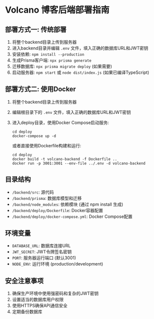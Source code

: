# Volcano 博客后端部署指南

## 部署方式一: 传统部署

1. 将整个backend目录上传到服务器
2. 进入backend目录并编辑 `.env` 文件，填入正确的数据库URL和JWT密钥
3. 安装依赖: `npm install --production`
4. 生成Prisma客户端: `npx prisma generate`
5. 迁移数据库: `npx prisma migrate deploy` (如果需要)
6. 启动服务器: `npm start` 或 `node dist/index.js` (如果已编译TypeScript)

## 部署方式二: 使用Docker

1. 将整个backend目录上传到服务器
2. 编辑根目录下的 `.env` 文件，填入正确的数据库URL和JWT密钥
3. 进入deploy目录，使用Docker Compose启动服务:
   ```
   cd deploy
   docker-compose up -d
   ```
   
   或者直接使用Dockerfile构建和运行:
   ```
   cd deploy
   docker build -t volcano-backend -f Dockerfile ..
   docker run -p 3001:3001 --env-file ../.env -d volcano-backend
   ```

## 目录结构
- `/backend/src`: 源代码
- `/backend/prisma`: 数据库模型和迁移
- `/backend/node_modules`: 依赖模块 (通过 npm install 生成)
- `/backend/deploy/Dockerfile`: Docker容器配置
- `/backend/deploy/docker-compose.yml`: Docker Compose配置

## 环境变量
- `DATABASE_URL`: 数据库连接URL
- `JWT_SECRET`: JWT令牌签名密钥
- `PORT`: 服务器运行端口 (默认3001)
- `NODE_ENV`: 运行环境 (production/development)

## 安全注意事项
1. 确保生产环境中使用强密码和复杂的JWT密钥
2. 设置适当的数据库用户权限
3. 使用HTTPS确保API通信安全
4. 定期备份数据库
